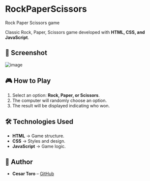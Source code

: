 # RockPaperScissors
Rock Paper Scissors game

Classic Rock, Paper, Scissors game developed with **HTML, CSS, and JavaScript**.

## 📸 Screenshot

![image](https://github.com/user-attachments/assets/68fa6e29-8d4e-40b5-93e8-fd78cca10179)


## 🎮 How to Play

1. Select an option: **Rock, Paper, or Scissors**.
2. The computer will randomly choose an option.
3. The result will be displayed indicating who won.

## 🛠️ Technologies Used

- **HTML** → Game structure.
- **CSS** → Styles and design.
- **JavaScript** → Game logic.

## 👤 Author

- **Cesar Toro** – [GitHub](https://github.com/gitgenio)
